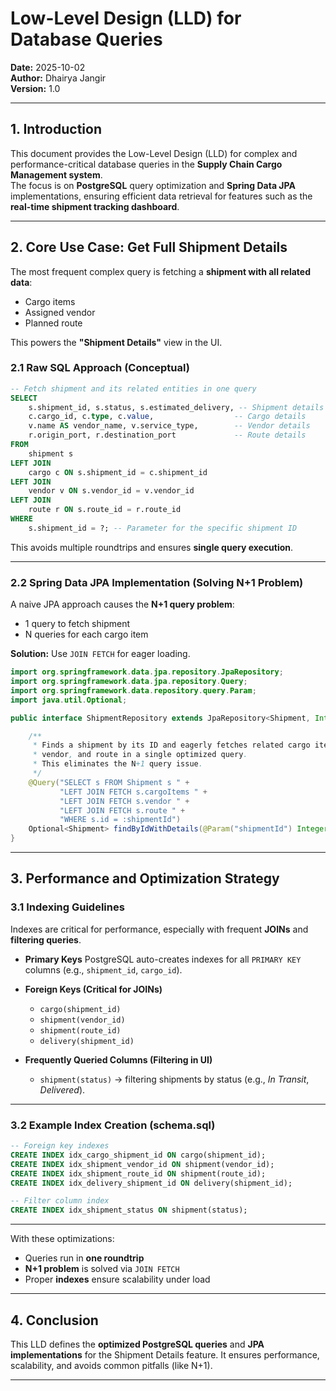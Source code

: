 # Low-Level Design (LLD) for Database Queries  
**Date:** 2025-10-02  
**Author:** Dhairya Jangir  
**Version:** 1.0  

---

## 1. Introduction  
This document provides the Low-Level Design (LLD) for complex and performance-critical database queries in the **Supply Chain Cargo Management system**.  
The focus is on **PostgreSQL** query optimization and **Spring Data JPA** implementations, ensuring efficient data retrieval for features such as the **real-time shipment tracking dashboard**.  

---

## 2. Core Use Case: Get Full Shipment Details  
The most frequent complex query is fetching a **shipment with all related data**:  
- Cargo items  
- Assigned vendor  
- Planned route  

This powers the **"Shipment Details"** view in the UI.  

### 2.1 Raw SQL Approach (Conceptual)  

```sql
-- Fetch shipment and its related entities in one query
SELECT
    s.shipment_id, s.status, s.estimated_delivery, -- Shipment details
    c.cargo_id, c.type, c.value,                  -- Cargo details
    v.name AS vendor_name, v.service_type,        -- Vendor details
    r.origin_port, r.destination_port             -- Route details
FROM
    shipment s
LEFT JOIN
    cargo c ON s.shipment_id = c.shipment_id
LEFT JOIN
    vendor v ON s.vendor_id = v.vendor_id
LEFT JOIN
    route r ON s.route_id = r.route_id
WHERE
    s.shipment_id = ?; -- Parameter for the specific shipment ID
````

This avoids multiple roundtrips and ensures **single query execution**.

---

### 2.2 Spring Data JPA Implementation (Solving N+1 Problem)

A naive JPA approach causes the **N+1 query problem**:

* 1 query to fetch shipment
* N queries for each cargo item

**Solution:** Use `JOIN FETCH` for eager loading.

```java
import org.springframework.data.jpa.repository.JpaRepository;
import org.springframework.data.jpa.repository.Query;
import org.springframework.data.repository.query.Param;
import java.util.Optional;

public interface ShipmentRepository extends JpaRepository<Shipment, Integer> {

    /**
     * Finds a shipment by its ID and eagerly fetches related cargo items,
     * vendor, and route in a single optimized query.
     * This eliminates the N+1 query issue.
     */
    @Query("SELECT s FROM Shipment s " +
           "LEFT JOIN FETCH s.cargoItems " +
           "LEFT JOIN FETCH s.vendor " +
           "LEFT JOIN FETCH s.route " +
           "WHERE s.id = :shipmentId")
    Optional<Shipment> findByIdWithDetails(@Param("shipmentId") Integer shipmentId);
}
```

---

## 3. Performance and Optimization Strategy

### 3.1 Indexing Guidelines

Indexes are critical for performance, especially with frequent **JOINs** and **filtering queries**.

* **Primary Keys**
  PostgreSQL auto-creates indexes for all `PRIMARY KEY` columns (e.g., `shipment_id`, `cargo_id`).

* **Foreign Keys (Critical for JOINs)**

  * `cargo(shipment_id)`
  * `shipment(vendor_id)`
  * `shipment(route_id)`
  * `delivery(shipment_id)`

* **Frequently Queried Columns (Filtering in UI)**

  * `shipment(status)` → filtering shipments by status (e.g., *In Transit*, *Delivered*).

---

### 3.2 Example Index Creation (schema.sql)

```sql
-- Foreign key indexes
CREATE INDEX idx_cargo_shipment_id ON cargo(shipment_id);
CREATE INDEX idx_shipment_vendor_id ON shipment(vendor_id);
CREATE INDEX idx_shipment_route_id ON shipment(route_id);
CREATE INDEX idx_delivery_shipment_id ON delivery(shipment_id);

-- Filter column index
CREATE INDEX idx_shipment_status ON shipment(status);
```

---

With these optimizations:

* Queries run in **one roundtrip**
* **N+1 problem** is solved via `JOIN FETCH`
* Proper **indexes** ensure scalability under load

---

## 4. Conclusion

This LLD defines the **optimized PostgreSQL queries** and **JPA implementations** for the Shipment Details feature.
It ensures performance, scalability, and avoids common pitfalls (like N+1).

****
